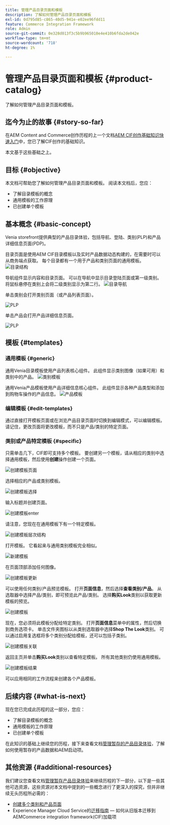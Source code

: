 ```yaml
---
title: 管理产品目录页面和模板
description: 了解如何管理产品目录页面和模板
exl-id: 0d795d85-c865-40d5-941e-e02ee96fdd11
feature: Commerce Integration Framework
role: Admin
source-git-commit: 0e328d013f3c5b9b965010e4e410b6fda2de042e
workflow-type: tm+mt
source-wordcount: '718'
ht-degree: 1%

---
```


# 管理产品目录页面和模板 {#product-catalog}

了解如何管理产品目录页面和模板。

## 迄今为止的故事 {#story-so-far}

在AEM Content and Commerce创作历程的上一个文档[AEM CIF创作基础知识快速入门](getting-started.md)中，您已了解CIF创作的基础知识。

本文基于这些基础之上。

## 目标 {#objective}

本文档可帮助您了解如何管理产品目录页面和模板。 阅读本文档后，您应：

* 了解目录模板的概念
* 通用模板的工作原理
* 已创建单个模板

## 基本概念 {#basic-concept}

Venia storefront提供典型的产品目录体验，包括导航、登陆、类别(PLP)和产品详细信息页面(PDP)。

目录页面是使用AEM CIF目录模板以及实时产品数据动态构建的，在需要时可以从商务端点获取。 每个目录都有一个用于产品和类别页面的通用模板。
![目录结构](assets/catalog-structure.png)

导航组件显示内容和目录页面。 可以在导航中显示目录登陆页面或第一级类别。 将鼠标悬停在类别上会将二级类别显示为第二行。
![目录导航](assets/catalog-navigation.png)

单击类别会打开类别页面（或产品列表页面）。

![PLP](assets/catalog-plp.png)

单击产品会打开产品详细信息页面。

![PLP](assets/catalog-pdp.png)

## 模板 {#templates}

### 通用模板 {#generic}

通用Venia目录模板使用产品列表核心组件。 此组件显示类别图像（如果可用）和类别中的产品。
![类别模板](assets/category-template.png)

通用Venia产品模板使用产品详细信息核心组件。 此组件显示各种产品类型和添加到购物车操作的产品信息。
![产品模板](assets/product-template.png)

### 编辑模板 {#edit-templates}

通过直接打开模板页面或在浏览产品目录页面时切换到编辑模式，可以编辑模板。 请记住，更改页面将更改模板，而不只是产品/类别的特定页面。

### 类别或产品特定模板 {#specific}

只需单击几下，CIF即可支持多个模板。 要创建另一个模板，请从相应的类别中选择通用模板，然后使用&#x200B;**创建**&#x200B;操作创建一个页面。

![创建模板页面](assets/create-template-page.png)

选择相应的产品或类别模板。

![创建模板选择](assets/create-template-select.png)

输入标题并创建页面。

![创建模板enter](assets/create-template-enter.png)

请注意，您现在在通用模板下有一个特定模板。

![创建模板层次结构](assets/create-template-hierachry.png)

打开模板。 它看起来与通用类别模板完全相似。

![新建模板](assets/create-template-new.png)

在页面顶部添加任何图像。

![创建模板更新](assets/create-template-update.png)

可以使用任何类别/产品预览模板。 打开&#x200B;**页面信息**，然后选择&#x200B;**查看类别/产品**。 从选取器中选择产品/类别，即可预览此产品/类别。 选择&#x200B;**购买Look**&#x200B;类别以获取更新模板的预览。

![创建模板](assets/create-template-picker.png)

现在，您必须将此模板分配给特定类别。 打开&#x200B;**页面信息**&#x200B;菜单中的属性，然后切换到商务选项卡。 单击文件夹图标以从类别选取器中选择&#x200B;**Shop The Look**&#x200B;类别。 可以通过启用复选框将多个类别分配给模板，还可以包括子类别。

![创建模板关联](assets/create-template-associate.png)

返回主页并单击&#x200B;**购买Look**&#x200B;类别以查看特定模板。 所有其他类别仍使用通用模板。

![创建模板结果](assets/create-template-result.png)

可以应用相同的工作流程来创建各个产品模板。

## 后续内容 {#what-is-next}

现在您已完成此历程的这一部分，您应：

* 了解目录模板的概念
* 通用模板的工作原理
* 已创建单个模板

在此知识的基础上继续您的历程，接下来查看文档[管理暂存的产品目录体验](staged-catalog.md)，了解如何使用暂存的产品数据和AEM启动项。

## 其他资源 {#additional-resources}

我们建议您查看文档[管理暂存产品目录体验](staged-catalog.md)来继续历程的下一部分，以下是一些其他可选资源，这些资源对本文档中提到的一些概念进行了更深入的探究，但并非继续无头历程所必需的：

* [创建多个类别和产品页面](/help/commerce-cloud/authoring/multi-template-usage.md)
* Experience Manager Cloud Service的[迁移指南](/help/commerce-cloud/migration.md) — 如何从旧版本迁移到AEMCommerce integration framework(CIF)加载项
